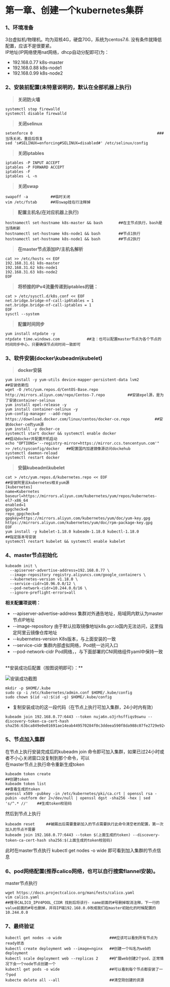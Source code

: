 # 第一章、创建一个kubernetes集群
### 1、环境准备
 3台虚拟机/物理机。均为双核4G，硬盘70G，系统为centos7.6. 没有条件就降低配置，应该不是很要紧。 <br>
   IP地址(IP网络使用nat网络，dhcp自动分配即可)为： 
 + 192.168.0.77  k8s-master   
 + 192.168.0.88  k8s-node1
 + 192.168.0.99  k8s-node2
### 2、安装前配置(未特意说明的，默认在全部机器上执行)
>**关闭防火墙**
``` 
systemctl stop firewalld 
systemctl disable firewalld
 ```
 >**关闭selinux**
 ```shell
 setenforce 0                                                       ###当场关闭，重启后恢复
 sed 's#SELINUX=enforcing#SELINUX=disabled#' /etc/selinux/config
 ```
 >**关闭iptables**
 ```shell
iptables -P INPUT ACCEPT
iptables -P FORWARD ACCEPT
iptables -F
iptables -L -n
```
>**关闭swap**
```shell
swapoff -a          ##临时关闭
vim /etc/fstab      ##将swap挂在行注释掉
```
>**配置主机名(在对应机器上执行)**
```shell
hostnamectl set-hostname k8s-master && bash       ##在主节点执行，bash是当场刷新
hostnamectl set-hostname k8s-node1 && bash        ##节点1执行
hostnamectl set-hostname k8s-node1 && bash        ##节点2执行
```
>**在master节点添加IP/主机名解析**
```shell
cat >> /etc/hosts << EOF
192.168.31.61 k8s-master
192.168.31.62 k8s-node1
192.168.31.63 k8s-node2
EOF
```
>**将桥接的IPv4流量传递到iptables的链：**
```shell
cat > /etc/sysctl.d/k8s.conf << EOF
net.bridge.bridge-nf-call-ip6tables = 1
net.bridge.bridge-nf-call-iptables = 1
EOF
sysctl --system
```
>**配置时间同步**
```shell
yum install ntpdate -y
ntpdate time.windows.com            ##注：也可以配置master节点为各个节点的时间同步中心，只要确保节点间时间一致即可
```
### 3、软件安装(docker\kubeadm\kubelet)
>**docker安装**
```shell
yum install -y yum-utils device-mapper-persistent-data lvm2                                     ##安装依赖包
wget -O /etc/yum.repos.d/CentOS-Base.repo http://mirrors.aliyun.com/repo/Centos-7.repo          ##安装epel源，是为了安装container-selinux
yum install epel-release -y
yum install container-selinux -y
yum-config-manager --add-repo https://download.docker.com/linux/centos/docker-ce.repo           ##安装docker-ce的yum源
yum install -y docker-ce
systemctl start docker && systemctl enable docker                                               ##启动docker并配置开机启动
echo "OPTIONS='--registry-mirror=https://mirror.ccs.tencentyun.com'" >> /etc/sysconfig/docker   ##配置国内加速镜像源访问dockehub
systemctl daemon-reload
systemctl restart docker
```
>**安装kubeadm\kubelet**
```shell
cat > /etc/yum.repos.d/kubernetes.repo << EOF                                               ##安装阿里云kubernetes相关yum源
[kubernetes]
name=Kubernetes
baseurl=https://mirrors.aliyun.com/kubernetes/yum/repos/kubernetes-el7-x86_64
enabled=1
gpgcheck=0
repo_gpgcheck=0
gpgkey=https://mirrors.aliyun.com/kubernetes/yum/doc/yum-key.gpg https://mirrors.aliyun.com/kubernetes/yum/doc/rpm-package-key.gpg
EOF
yum install -y kubelet-1.18.0 kubeadm-1.18.0 kubectl-1.18.0                                 ##指定版本号安装
systemctl restart kubelet && systemctl enable kubelet
```
### 4、master节点初始化
```shell
kubeadm init \
  --apiserver-advertise-address=192.168.0.77 \
  --image-repository registry.aliyuncs.com/google_containers \
  --kubernetes-version v1.18.0 \
  --service-cidr=10.96.0.0/12 \
  --pod-network-cidr=10.244.0.0/16 \
  --ignore-preflight-errors=all
```
**相关配置项说明：**  
- --apiserver-advertise-address 集群对外通告地址，局域网内默认为master节点IP地址
- --image-repository  由于默认拉取镜像地址k8s.gcr.io国内无法访问，这里指定阿里云镜像仓库地址
- --kubernetes-version K8s版本，与上面安装的一致
- --service-cidr 集群内部虚拟网络，Pod统一访问入口
- --pod-network-cidr Pod网络，，与下面部署的CNI网络组件yaml中保持一致
<br>
**安装成功后配置（按图说明即可）：** <br>

![安装成功截图](https://github.com/wei-bowen/kubernetes_learn/blob/master/images/install_finnish.png)

```shell
mkdir -p $HOME/.kube
sudo cp -i /etc/kubernetes/admin.conf $HOME/.kube/config
sudo chown $(id -u):$(id -g) $HOME/.kube/config
```
- 复制安装成功的这一段代码（在节点上执行可加入集群，24小时内有效）
```
kubeadm join 192.168.0.77:6443 --token nuja6n.o3jrhsffiqs9swnu --discovery-token-ca-cert-hash sha256:63bca849e0e01691ae14eab449570284f0c3ddeea590f8da988c07fe2729e924
```

### 5、节点加入集群
在节点上执行安装完成后的kubeadm join 命令即可加入集群，如果已过24小时或者不小心关闭窗口没复制到那个命令，可以 <br>
在master节点上执行命令重新生成token
```shell
kubeadm token create                                                                                                                              ##创建token
kubeadm token list                                                                                                                                ##查看生成的token
openssl x509 -pubkey -in /etc/kubernetes/pki/ca.crt | openssl rsa -pubin -outform der 2>/dev/null | openssl dgst -sha256 -hex | sed 's/^.* //'    ##生成token校验码
```
然后到节点上执行
```shell
kubeadm reset     ##被踢出后需要重新加入的节点需要执行此命令清空老的配置，第一次加入的节点不需要
kubeadm join 192.168.0.77:6443 --token $(上面生成的token) --discovery-token-ca-cert-hash sha256:$(上面生成的token校验码)
```
此时在master节点执行 kubectl get nodes -o wide 即可看到加入集群的节点信息
### 6、pod网络配置(推荐calico网络，也可以自行搜索flannel安装)。
master节点执行
```shell
wget https://docs.projectcalico.org/manifests/calico.yaml
vim calico.yaml
##搜寻CALICO_IPV4POOL_CIDR 找到后将该行- name前面的#号删掉取消注释，下一行的value前面的#号也删掉，并将IP端192.168.0.0改成我们在master初始化的时候配置的10.244.0.0
```
### 7、最终验证
```shell
kubectl get nodes -o wide                     ###应该可以看到所有节点为ready状态
kubectl create deployment web --image=nginx   ##创建一个叫名为web的deployment
kubectl scale deployment web --replicas 2     ##扩展web创建2个pod，正常情况下会一个node节点创建一个
kubectl get pods -o wide                      ##可以看到每个节点都安装了一个pod
kubecte delete all --all                      ##清空刚创建的资源
```

